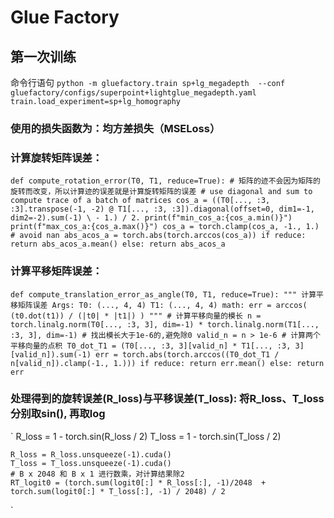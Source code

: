 # Glue Factory
## 第一次训练
命令行语句
`python -m gluefactory.train sp+lg_megadepth  --conf gluefactory/configs/superpoint+lightglue_megadepth.yaml train.load_experiment=sp+lg_homography`
### 使用的损失函数为：均方差损失（MSELoss）
### 计算旋转矩阵误差：
`def compute_rotation_error(T0, T1, reduce=True):
    # 矩阵的迹不会因为矩阵的旋转而改变，所以计算迹的误差就是计算旋转矩阵的误差
    # use diagonal and sum to compute trace of a batch of matrices
    cos_a = ((T0[..., :3, :3].transpose(-1, -2) @ T1[..., :3, :3]).diagonal(offset=0, dim1=-1, dim2=-2).sum(-1) \
        - 1.) / 2.
    print(f"min_cos_a:{cos_a.min()}")
    print(f"max_cos_a:{cos_a.max()}")
    cos_a = torch.clamp(cos_a, -1., 1.) # avoid nan
    abs_acos_a = torch.abs(torch.arccos(cos_a))
    if reduce:
        return abs_acos_a.mean()
    else:
        return abs_acos_a`
### 计算平移矩阵误差：
`
def compute_translation_error_as_angle(T0, T1, reduce=True):
    """
    计算平移矩阵误差
    Args:
        T0: (..., 4, 4)
        T1: (..., 4, 4)
    math:
        err = arccos( (t0.dot(t1)) / (|t0| * |t1|) )
    """
    # 计算平移向量的模长
    n = torch.linalg.norm(T0[..., :3, 3], dim=-1) * torch.linalg.norm(T1[..., :3, 3], dim=-1)
    # 找出模长大于1e-6的,避免除0
    valid_n = n > 1e-6
    # 计算两个平移向量的点积
    T0_dot_T1 = (T0[..., :3, 3][valid_n] * T1[..., :3, 3][valid_n]).sum(-1)
    err = torch.abs(torch.arccos((T0_dot_T1 / n[valid_n]).clamp(-1., 1.)))
    if reduce:
        return err.mean()
    else:
        return err
`
### 处理得到的旋转误差(R_loss)与平移误差(T_loss): 将R_loss、T_loss分别取sin(), 再取log
`
    R_loss = 1 - torch.sin(R_loss / 2)
    T_loss = 1 - torch.sin(T_loss / 2)

    R_loss = R_loss.unsqueeze(-1).cuda()
    T_loss = T_loss.unsqueeze(-1).cuda()
    # B x 2048 和 B x 1 进行数乘，对计算结果除2
    RT_logit0 = (torch.sum(logit0[:] * R_loss[:], -1)/2048  + torch.sum(logit0[:] * T_loss[:], -1) / 2048) / 2
`
